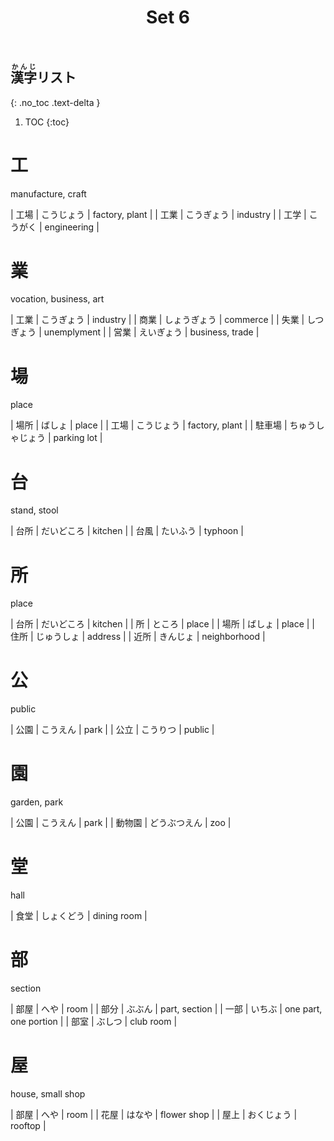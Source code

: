 ﻿---
layout: default
title: Set 6
parent: N4 Kanji List
grand_parent: <ruby>漢字<rt>かんじ</rt></ruby> Kanji
nav_order: 6
---

## <ruby>漢字<rt>かんじ</rt></ruby>リスト
{: .no_toc .text-delta }

1. TOC
{:toc}

# 工
manufacture, craft

| 工場	| こうじょう | factory, plant |
| 工業	| こうぎょう | industry |
| 工学	| こうがく | engineering |

# 業
vocation, business, art

| 工業	| こうぎょう | industry |
| 商業	| しょうぎょう | commerce |
| 失業	| しつぎょう | unemplyment |
| 営業	| えいぎょう | business, trade |

# 場
place

| 場所	| ばしょ | place |
| 工場	| こうじょう | factory, plant |
| 駐車場	| ちゅうしゃじょう | parking lot |

# 台
stand, stool

| 台所	| だいどころ | kitchen |
| 台風	| たいふう | typhoon |

# 所
place

| 台所	| だいどころ | kitchen |
| 所	| ところ | place |
| 場所	| ばしょ | place |
| 住所	| じゅうしょ | address |
| 近所	| きんじょ | neighborhood |

# 公
public

| 公園	| こうえん | park |
| 公立	| こうりつ | public |

# 園
garden, park

| 公園	| こうえん | park |
| 動物園	| どうぶつえん | zoo |

# 堂
hall

| 食堂	| しょくどう | dining room |

# 部
section

| 部屋	| へや | room |
| 部分	| ぶぶん | part, section |
| 一部	| いちぶ | one part, one portion |
| 部室	| ぶしつ | club room |

# 屋
house, small shop

| 部屋	| へや | room |
| 花屋	| はなや | flower shop |
| 屋上	| おくじょう | rooftop |
